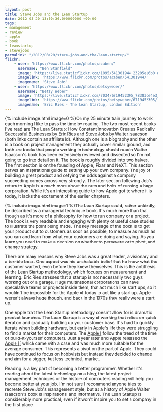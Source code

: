 ```yaml
---
layout: post
title: Steve Jobs and the Lean Startup
date: 2012-03-20 13:50:36.000000000 +00:00
tags:
- management
- review
- apple
- book
- leanstartup
- stevejobs
permalink: "/2012/03/20/steve-jobs-and-the-lean-startup/"
flickr:
    - user: 'https://www.flickr.com/photos/acaben/'
      username: "Ben Stanfield"
      image: 'https://live.staticflickr.com/1095/541301944_23205e16b0_w.jpg'
      imagelink: 'https://www.flickr.com/photos/acaben/541301944/'
      imagename: 'Steve Jobs'
    - user: 'https://www.flickr.com/photos/betsyweber/'
      username: "Betsy Weber"
      image: 'https://live.staticflickr.com/7034/6719452305_78383ce4e3_w.jpg'
      imagelink: 'https://www.flickr.com/photos/betsyweber/6719452305/'
      imagename: 'Eric Ries - The Lean Startup, London Edition'
---
```

{% include image.html image=0 %}On my 25 minute train journey to work each morning I like to pass the time by
reading. The two most recent books I've read are <a
href="http://www.amazon.co.uk/gp/product/0670921602/ref=as_li_ss_tl?ie=UTF8&amp;tag=indiegicouk-21&amp;linkCode=as2&amp;camp=1634&amp;creative=19450&amp;creativeASIN=0670921602">The
Lean Startup: How Constant Innovation Creates Radically Successful Businesses by Eric Ries</a> and <a
href="http://www.amazon.co.uk/gp/product/1408703742/ref=as_li_ss_tl?ie=UTF8&amp;tag=indiegicouk-21&amp;linkCode=as2&amp;camp=1634&amp;creative=19450&amp;creativeASIN=1408703742">Steve
Jobs by Walter Isaacson</a> (both links contain an affiliate id). Although one is a biography and the other is
a book on project management they actually cover similar ground, and both are books that people working in
technology should read.n Walter Isaacson's book has been extensively reviewed and dissected so I'm not going
to go into detail on it. The book is roughly divided into two halves. The first section is on the founding of
Apple, Pixar and NeXT. This section serves an inspirational guide to setting up your own company. The joy of
building a great product and defying the odds against a company succeeding comes across very strongly. The
later section following Job's return to Apple is a much more about the nuts and bolts of running a huge
corporation. While it's an interesting guide to how Apple got to where it is today, it lacks the excitement of
the earlier chapters.

{% include image.html image=1 %}The Lean Startup could, rather unkindly, be described as a managerial
technique book. It's much more than that though as it's more of a philosophy for how to run company or a
project. The book is very readable and engaging with plenty of useful case studies to illustrate the point
being made. The key message of the book is to get your product out to customers as soon as possible, to
measure as much as you can and learn from what your customers are doing and saying. As you learn you need to
make a decision on whether to persevere or to pivot, and change strategy.

There are many reasons why Steve Jobs was a great leader, a visionary and a terrible boss. One aspect was his
unshakable belief that he knew what the customer wanted, even before they knew themselves. This is the
antithesis of the Lean Startup methodology, which focuses on measurement and learning. Eric Ries stresses that
a startup is not necessarily two guys working out of a garage. Huge multinational corporations can have
speculative teams or projects inside them, that act much like start ups, so it wouldn't be impossible for the
Apple of today to act like a start up. Apple weren't always huge though, and back in the 1970s they really
were a start up.

One Apple trait the Lean Startup methodolgy doesn't allow for is dramatic product launches. The Lean Startup
is a way of working that relies on quick iteration and gradually building up your customer base. It's hard to
quickly iterate when building hardware, but early in Apple's life they were struggling to find a market for
their computers. The <a href="http://en.wikipedia.org/wiki/Apple_I">Apple I</a> follow the trend of the time
of build-it-yourself computers. Just a year later and Apple released the <a
href="http://en.wikipedia.org/wiki/Apple_II_series">Apple ][</a> which came with a case and was much more
suitable for the average consumer. This represents a pivot on the part of Apple. They could have continued to
focus on hobbyists but instead they decided to change and aim for a bigger, but less technical, market.

Reading is a key part of becoming a better programmer. Whether it's reading about the latest technology on a
blog, the latest project management techniques or the history of computers reading will help you become better
at your job. I'm not sure I recommend anyone tries to recreate Steve Job's management style, but as a history
of Apple Walter Isaacson's book is inspirational and informative. The Lean Startup is considerably more
practical, even if it won't inspire you to set a company in the first place.
